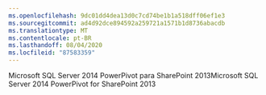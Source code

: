 ```yaml
---
ms.openlocfilehash: 9dc01dd4dea13d0c7cd74be1b1a518dff06ef1e3
ms.sourcegitcommit: ad4d92dce894592a259721a1571b1d8736abacdb
ms.translationtype: MT
ms.contentlocale: pt-BR
ms.lasthandoff: 08/04/2020
ms.locfileid: "87583359"
---
```

<span data-ttu-id="5c528-101">Microsoft SQL Server 2014 PowerPivot para SharePoint 2013</span><span class="sxs-lookup"><span data-stu-id="5c528-101">Microsoft SQL Server 2014 PowerPivot for SharePoint 2013</span></span>
